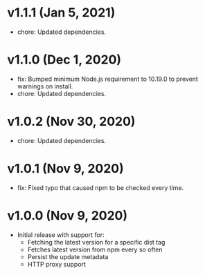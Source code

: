 # v1.1.1 (Jan 5, 2021)

 * chore: Updated dependencies.

# v1.1.0 (Dec 1, 2020)

 * fix: Bumped minimum Node.js requirement to 10.19.0 to prevent warnings on install.
 * chore: Updated dependencies.

# v1.0.2 (Nov 30, 2020)

 * chore: Updated dependencies.

# v1.0.1 (Nov 9, 2020)

 * fix: Fixed typo that caused npm to be checked every time.

# v1.0.0 (Nov 9, 2020)

 * Initial release with support for:
   - Fetching the latest version for a specific dist tag
   - Fetches latest version from npm every so often
   - Persist the update metadata
   - HTTP proxy support
